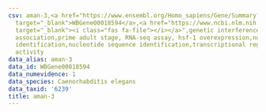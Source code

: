 ```yaml
---
csv: aman-3,<a href="https://www.ensembl.org/Homo_sapiens/Gene/Summary?db=core;g=WBGene00018594"
  target="_blank">WBGene00018594</a>,<a href="https://www.ncbi.nlm.nih.gov/pubmed/30894454"
  target="_blank"><i class="fas fa-file"></i></a>",genetic interference,functional
  association,prime adult stage, RNA-seq assay, hsf-1 overexpression,nucleotide sequence
  identification,nucleotide sequence identification,transcriptional regulation,up-regulates
  activity
data_alias: aman-3
data_id: WBGene00018594
data_numevidence: 1
data_species: Caenorhabditis elegans
data_taxid: '6239'
title: aman-3
---
```

